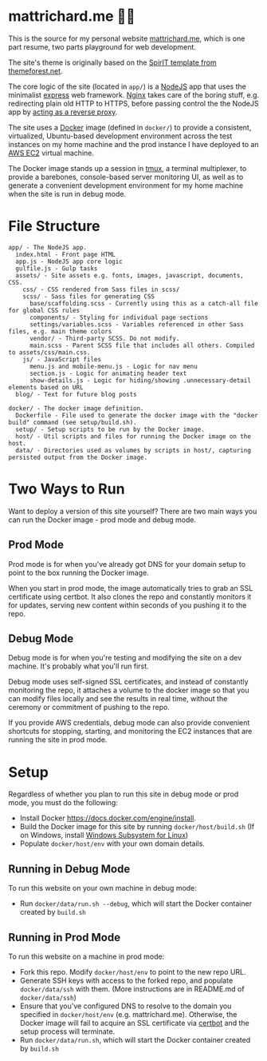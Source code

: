 # mattrichard.me 🧑‍💻 #

This is the source for my personal website [mattrichard.me](https://mattrichard.me), which is one part resume, two parts playground for web development.

The site's theme is originally based on the [SpirIT template from themeforest.net](https://themeforest.net/item/spirit-portfolioresume-html-template-for-developers-programmers-and-freelancers/17094383).

The core logic of the site (located in `app/`) is a [NodeJS](https://nodejs.org/en/) app that uses the minimalist [express](https://expressjs.com/) web framework. [Nginx](https://www.nginx.com/) takes care of the boring stuff, e.g. redirecting plain old HTTP to HTTPS, before passing control the the NodeJS app by [acting as a reverse proxy](https://www.sitepoint.com/configuring-nginx-ssl-node-js/).

The site uses a [Docker](https://www.docker.com/) image (defined in `docker/`) to provide a consistent, virtualized, Ubuntu-based development environment across the test instances on my home machine and the prod instance I have deployed to an [AWS EC2](https://aws.amazon.com/ec2) virtual machine.

The Docker image stands up a session in [tmux](https://github.com/tmux/tmux/wiki), a terminal multiplexer, to provide a barebones, console-based server monitoring UI, as well as to generate a convenient development environment for my home machine when the site is run in debug mode.


# File Structure #

```
app/ - The NodeJS app.
  index.html - Front page HTML
  app.js - NodeJS app core logic
  gulfile.js - Gulp tasks
  assets/ - Site assets e.g. fonts, images, javascript, documents, CSS.
    css/ - CSS rendered from Sass files in scss/
    scss/ - Sass files for generating CSS
      base/scaffolding.scss - Currently using this as a catch-all file for global CSS rules
      components/ - Styling for individual page sections
      settings/variables.scss - Variables referenced in other Sass files, e.g. main theme colors
      vendor/ - Third-party SCSS. Do not modify.
      main.scss - Parent SCSS file that includes all others. Compiled to assets/css/main.css.
    js/ - JavaScript files
      menu.js and mobile-menu.js - Logic for nav menu
      section.js - Logic for animating header text
      show-details.js - Logic for hiding/showing .unnecessary-detail elements based on URL
  blog/ - Text for future blog posts

docker/ - The docker image definition.
  Dockerfile - File used to generate the docker image with the "docker build" command (see setup/build.sh).
  setup/ - Setup scripts to be run by the Docker image.
  host/ - Util scripts and files for running the Docker image on the host.
  data/ - Directories used as volumes by scripts in host/, capturing persisted output from the Docker image.
```

# Two Ways to Run #

Want to deploy a version of this site yourself? There are two main ways you can run the Docker image - prod mode and debug mode.

## Prod Mode ##

Prod mode is for when you've already got DNS for your domain setup to point to the box running the Docker image.

When you start in prod mode, the image automatically tries to grab an SSL certificate using certbot. It also clones the repo and constantly monitors it for updates, serving new content within seconds of you pushing it to the repo.

## Debug Mode ##

Debug mode is for when you're testing and modifying the site on a dev machine. It's probably what you'll run first.

Debug mode uses self-signed SSL certificates, and instead of constantly monitoring the repo, it attaches a volume to the docker image so that you can modify files locally and see the results in real time, without the ceremony or commitment of pushing to the repo.

If you provide AWS credentials, debug mode can also provide convenient shortcuts for stopping, starting, and monitoring the EC2 instances that are running the site in prod mode.

# Setup #

Regardless of whether you plan to run this site in debug mode or prod mode, you must do the following:

* Install Docker https://docs.docker.com/engine/install.
* Build the Docker image for this site by running `docker/host/build.sh` (If on Windows, install [Windows Subsystem for Linux](https://docs.microsoft.com/en-us/windows/wsl/install-win10))
* Populate `docker/host/env` with your own domain details.

## Running in Debug Mode ##

To run this website on your own machine in debug mode:

* Run `docker/data/run.sh --debug`, which will start the Docker container created by `build.sh`

## Running in Prod Mode ##

To run this website on a machine in prod mode:

* Fork this repo. Modify `docker/host/env` to point to the new repo URL.
* Generate SSH keys with access to the forked repo, and populate `docker/data/ssh` with them. (More instructions are in README.md of `docker/data/ssh`)
* Ensure that you've configured DNS to resolve to the domain you specified in `docker/host/env` (e.g. mattrichard.me). Otherwise, the Docker image will fail to acquire an SSL certificate via [certbot](https://certbot.eff.org/) and the setup process will terminate.
* Run `docker/data/run.sh`, which will start the Docker container created by `build.sh`